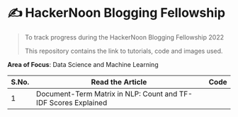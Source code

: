 # ✍ HackerNoon Blogging Fellowship
> To track progress during the HackerNoon Blogging Fellowship 2022
>
> This repository contains the link to tutorials, code and images used.

**Area of Focus**: Data Science and Machine Learning


| S.No.| Read the Article | Code|
|------|---------|--------|
|1| Document-Term Matrix in NLP: Count and TF-IDF Scores Explained||
